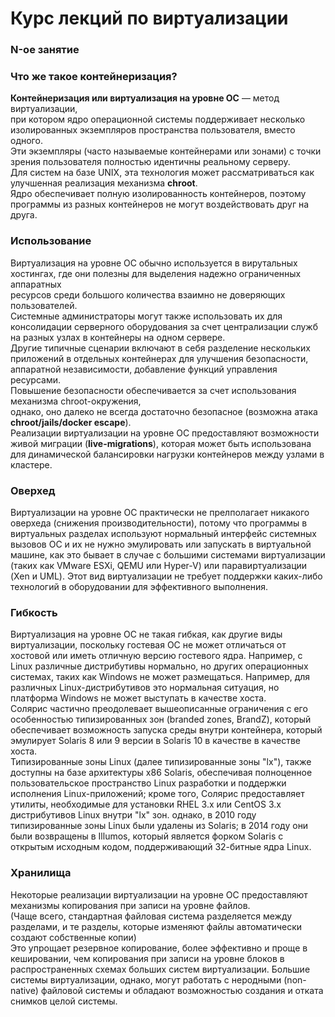 # Курс лекций по виртуализации
### N-ое занятие
### Что же такое контейнеризация?
**Контейнеризация или виртуализация на уровне ОС** — метод виртуализации,  
при котором ядро операционной системы 
поддерживает несколько изолированных экземпляров пространства пользователя, вместо одного.  
Эти экземпляры (часто называемые контейнерами или зонами) с точки зрения пользователя полностью идентичны реальному серверу.  
Для систем на базе UNIX, эта технология может рассматриваться как улучшенная реализация механизма **chroot**.  
Ядро обеспечивает полную изолированность контейнеров, поэтому программы из разных контейнеров не могут воздействовать друг на друга.
### Использование
Виртуализация на уровне ОС обычно используется в вирутальных хостингах, где они полезны для выделения надежно ограниченных аппаратных  
ресурсов среди большого количества взаимно не доверяющих пользователей.  
Системные администраторы могут также использовать их для консолидации серверного оборудования 
за счет централизации служб на разных узлах в контейнеры на одном сервере.  
Другие типичные сценарии включают в себя разделение нескольких приложений в отдельных контейнерах для улучшения безопасности, 
аппаратной независимости, добавление функций управления ресурсами.  
Повышение безопасности обеспечивается за счет использования механизма chroot-окружения,  
однако, оно далеко не всегда достаточно безопасное (возможна атака **chroot/jails/docker escape**).  
Реализации виртуализации на уровне ОС предоставляют возможности  живой миграции (**live-migrations**), которая может быть использована
для динамической балансировки нагрузки контейнеров между узлами в кластере.
### Оверхед
Виртуализации на уровне ОС практически не прелполагает никакого оверхеда (снижения производительности), потому что программы в виртуальных разделах используют нормальный интерфейс системных вызовов ОС и их не нужно эмулировать или запускать в виртуальной машине, как это бывает в случае с большими системами виртуализации (таких как VMware ESXi, QEMU или Hyper-V) или паравиртуализации (Xen и UML). Этот вид виртуализации не требует поддержки каких-либо технологий в оборудовании для эффективного выполнения.
### Гибкость
Виртуализация на уровне ОС не такая гибкая, как другие виды виртуализации, поскольку гостевая ОС не может отличаться от хостовой или иметь отличную версию гостевого ядра. Например, с Linux различные дистрибутивы нормально, но других операционных системах, таких как Windows не может размещаться. Например, для различных Linux-дистрибутивов это нормальная ситуация, но платформа Windows не может выступать в качестве хоста.  
Солярис частично преодолевает вышеописанные ограничения с его особенностью типизированных зон (branded zones, BrandZ), который обеспечивает возможность запуска среды внутри контейнера, который эмулирует Solaris 8 или 9 версии в Solaris 10 в качестве в качестве хоста.  
Типизированные зоны Linux (далее типизированные зоны "lx"), также доступны на базе архитектуры x86 Solaris, обеспечивая полноценное пользовательское пространство Linux разработки и поддержки исполнения Linux-приложений; кроме того, Солярис предоставляет утилиты, необходимые для установки RHEL 3.х или CentOS 3.х дистрибутивов Linux внутри "lx" зон. однако, в 2010 году типизированные зоны Linux были удалены из Solaris; в 2014 году они были возвращены в Illumos, который является форком Solaris с открытым исходным кодом, поддерживающий 32-битные ядра Linux.
### Хранилища
Некоторые реализации виртуализации на уровне ОС предоставляют механизмы копирования при записи на уровне файлов.  
(Чаще всего, стандартная файловая система разделяется между разделами, и те разделы, которые изменяют файлы автоматически создают собственные копии)  
Это упрощает резервное копирование, более эффективно и проще в кешировании, чем копирования при записи на уровне блоков в распространенных схемах больших систем виртуализации. Большие системы виртуализации, однако, могут работать с неродными (non-native) файловой системы и обладают возможностью создания и отката снимков целой системы.
